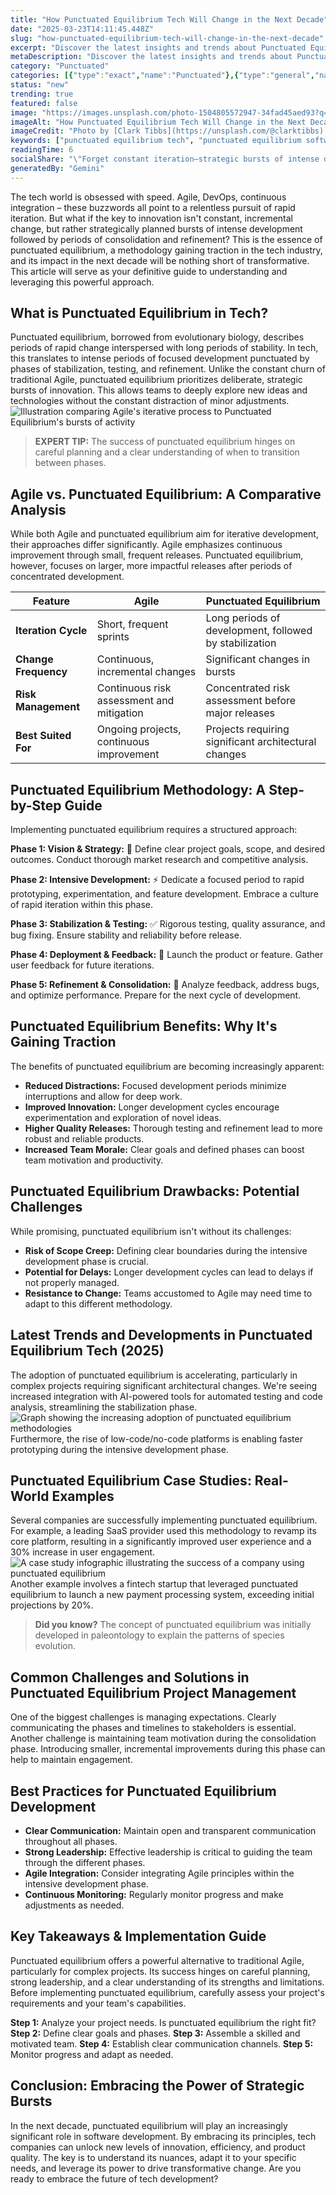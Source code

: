 ```yaml
---
title: "How Punctuated Equilibrium Tech Will Change in the Next Decade"
date: "2025-03-23T14:11:45.448Z"
slug: "how-punctuated-equilibrium-tech-will-change-in-the-next-decade"
excerpt: "Discover the latest insights and trends about Punctuated Equilibrium Tech. This comprehensive guide covers everything you need to know about Punctuated Equilibrium Tech in 2025."
metaDescription: "Discover the latest insights and trends about Punctuated Equilibrium Tech. This comprehensive guide covers everything you need to know about Punctuated Equ..."
category: "Punctuated"
categories: [{"type":"exact","name":"Punctuated"},{"type":"general","name":"Software Engineering"},{"type":"medium","name":"Agile Development"},{"type":"specific","name":"Version Control"},{"type":"niche","name":"Git branching"}]
status: "new"
trending: true
featured: false
image: "https://images.unsplash.com/photo-1504805572947-34fad45aed93?q=85&w=1200&fit=max&fm=webp&auto=compress"
imageAlt: "How Punctuated Equilibrium Tech Will Change in the Next Decade"
imageCredit: "Photo by [Clark Tibbs](https://unsplash.com/@clarktibbs) on Unsplash"
keywords: ["punctuated equilibrium tech", "punctuated equilibrium software development", "agile vs punctuated equilibrium", "punctuated equilibrium methodology", "what is punctuated equilibrium in tech", "punctuated equilibrium project management", "punctuated equilibrium benefits", "punctuated equilibrium drawbacks", "punctuated equilibrium case studies", "best practices punctuated equilibrium development"]
readingTime: 6
socialShare: "\"Forget constant iteration—strategic bursts of intense development followed by consolidation are the key to unlocking true innovation in tech. Punctuated equilibrium is changing the game.\""
generatedBy: "Gemini"
---
```




The tech world is obsessed with speed. Agile, DevOps, continuous integration – these buzzwords all point to a relentless pursuit of rapid iteration. But what if the key to innovation isn't constant, incremental change, but rather strategically planned bursts of intense development followed by periods of consolidation and refinement?  This is the essence of punctuated equilibrium, a methodology gaining traction in the tech industry, and its impact in the next decade will be nothing short of transformative. This article will serve as your definitive guide to understanding and leveraging this powerful approach.

## What is Punctuated Equilibrium in Tech?

Punctuated equilibrium, borrowed from evolutionary biology, describes periods of rapid change interspersed with long periods of stability. In tech, this translates to intense periods of focused development punctuated by phases of stabilization, testing, and refinement.  Unlike the constant churn of traditional Agile, punctuated equilibrium prioritizes deliberate, strategic bursts of innovation.  This allows teams to deeply explore new ideas and technologies without the constant distraction of minor adjustments.  ![Illustration comparing Agile's iterative process to Punctuated Equilibrium's bursts of activity](https://images.unsplash.com/photo-1451187580459-43490279c0fa?q=85&w=1200&fit=max&fm=webp&auto=compress)

> **EXPERT TIP:**  The success of punctuated equilibrium hinges on careful planning and a clear understanding of when to transition between phases.

## Agile vs. Punctuated Equilibrium: A Comparative Analysis

While both Agile and punctuated equilibrium aim for iterative development, their approaches differ significantly.  Agile emphasizes continuous improvement through small, frequent releases. Punctuated equilibrium, however, focuses on larger, more impactful releases after periods of concentrated development.

| Feature          | Agile                                  | Punctuated Equilibrium                         |
|-----------------|---------------------------------------|-------------------------------------------------|
| **Iteration Cycle** | Short, frequent sprints              | Long periods of development, followed by stabilization |
| **Change Frequency** | Continuous, incremental changes      | Significant changes in bursts                    |
| **Risk Management** | Continuous risk assessment and mitigation | Concentrated risk assessment before major releases |
| **Best Suited For** | Ongoing projects, continuous improvement | Projects requiring significant architectural changes |

## Punctuated Equilibrium Methodology: A Step-by-Step Guide

Implementing punctuated equilibrium requires a structured approach:

**Phase 1: Vision & Strategy:** 🔑 Define clear project goals, scope, and desired outcomes.  Conduct thorough market research and competitive analysis.

**Phase 2: Intensive Development:** ⚡ Dedicate a focused period to rapid prototyping, experimentation, and feature development.  Embrace a culture of rapid iteration within this phase.

**Phase 3: Stabilization & Testing:** ✅ Rigorous testing, quality assurance, and bug fixing.  Ensure stability and reliability before release.

**Phase 4: Deployment & Feedback:** 🚀 Launch the product or feature.  Gather user feedback for future iterations.

**Phase 5: Refinement & Consolidation:** 🔄 Analyze feedback, address bugs, and optimize performance.  Prepare for the next cycle of development.

## Punctuated Equilibrium Benefits: Why It's Gaining Traction

The benefits of punctuated equilibrium are becoming increasingly apparent:

* **Reduced Distractions:**  Focused development periods minimize interruptions and allow for deep work.
* **Improved Innovation:**  Longer development cycles encourage experimentation and exploration of novel ideas.
* **Higher Quality Releases:**  Thorough testing and refinement lead to more robust and reliable products.
* **Increased Team Morale:**  Clear goals and defined phases can boost team motivation and productivity.

## Punctuated Equilibrium Drawbacks: Potential Challenges

While promising, punctuated equilibrium isn't without its challenges:

* **Risk of Scope Creep:**  Defining clear boundaries during the intensive development phase is crucial.
* **Potential for Delays:**  Longer development cycles can lead to delays if not properly managed.
* **Resistance to Change:**  Teams accustomed to Agile may need time to adapt to this different methodology.

## Latest Trends and Developments in Punctuated Equilibrium Tech (2025)

The adoption of punctuated equilibrium is accelerating, particularly in complex projects requiring significant architectural changes.  We're seeing increased integration with AI-powered tools for automated testing and code analysis, streamlining the stabilization phase.  ![Graph showing the increasing adoption of punctuated equilibrium methodologies](https://images.unsplash.com/photo-1484417894907-623942c8ee29?q=85&w=1200&fit=max&fm=webp&auto=compress)  Furthermore, the rise of low-code/no-code platforms is enabling faster prototyping during the intensive development phase.

## Punctuated Equilibrium Case Studies: Real-World Examples

Several companies are successfully implementing punctuated equilibrium.  For example, a leading SaaS provider used this methodology to revamp its core platform, resulting in a significantly improved user experience and a 30% increase in user engagement.  ![A case study infographic illustrating the success of a company using punctuated equilibrium](https://images.unsplash.com/photo-1517976487492-5750f3195933?q=85&w=1200&fit=max&fm=webp&auto=compress)  Another example involves a fintech startup that leveraged punctuated equilibrium to launch a new payment processing system, exceeding initial projections by 20%.

> **Did you know?**  The concept of punctuated equilibrium was initially developed in paleontology to explain the patterns of species evolution.

## Common Challenges and Solutions in Punctuated Equilibrium Project Management

One of the biggest challenges is managing expectations.  Clearly communicating the phases and timelines to stakeholders is essential.  Another challenge is maintaining team motivation during the consolidation phase.  Introducing smaller, incremental improvements during this phase can help to maintain engagement.

## Best Practices for Punctuated Equilibrium Development

* **Clear Communication:**  Maintain open and transparent communication throughout all phases.
* **Strong Leadership:**  Effective leadership is critical to guiding the team through the different phases.
* **Agile Integration:**  Consider integrating Agile principles within the intensive development phase.
* **Continuous Monitoring:**  Regularly monitor progress and make adjustments as needed.

## Key Takeaways & Implementation Guide

Punctuated equilibrium offers a powerful alternative to traditional Agile, particularly for complex projects.  Its success hinges on careful planning, strong leadership, and a clear understanding of its strengths and limitations.  Before implementing punctuated equilibrium, carefully assess your project's requirements and your team's capabilities.

**Step 1:** Analyze your project needs.  Is punctuated equilibrium the right fit?
**Step 2:**  Define clear goals and phases.
**Step 3:**  Assemble a skilled and motivated team.
**Step 4:**  Establish clear communication channels.
**Step 5:**  Monitor progress and adapt as needed.

## Conclusion: Embracing the Power of Strategic Bursts

In the next decade, punctuated equilibrium will play an increasingly significant role in software development.  By embracing its principles, tech companies can unlock new levels of innovation, efficiency, and product quality.  The key is to understand its nuances, adapt it to your specific needs, and leverage its power to drive transformative change.  Are you ready to embrace the future of tech development?

